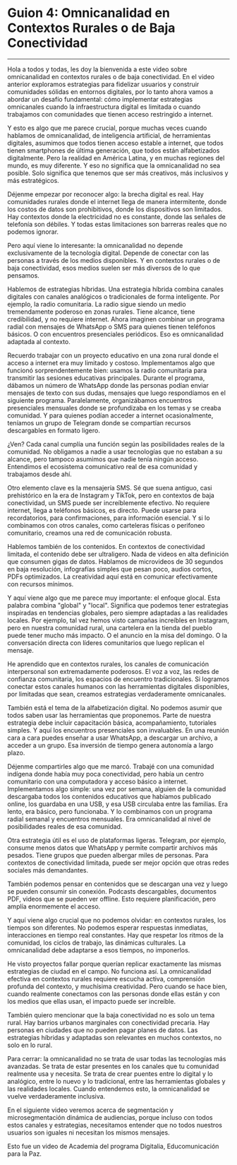 # Guion 4: Omnicanalidad en Contextos Rurales o de Baja Conectividad

---

Hola a todos y todas, les doy la bienvenida a este video sobre omnicanalidad en contextos rurales o de baja conectividad. En el video anterior exploramos estrategias para fidelizar usuarios y construir comunidades sólidas en entornos digitales, por lo tanto ahora vamos a abordar un desafío fundamental: cómo implementar estrategias omnicanales cuando la infraestructura digital es limitada o cuando trabajamos con comunidades que tienen acceso restringido a internet.

Y esto es algo que me parece crucial, porque muchas veces cuando hablamos de omnicanalidad, de inteligencia artificial, de herramientas digitales, asumimos que todos tienen acceso estable a internet, que todos tienen smartphones de última generación, que todos están alfabetizados digitalmente. Pero la realidad en América Latina, y en muchas regiones del mundo, es muy diferente. Y eso no significa que la omnicanalidad no sea posible. Solo significa que tenemos que ser más creativos, más inclusivos y más estratégicos.

Déjenme empezar por reconocer algo: la brecha digital es real. Hay comunidades rurales donde el internet llega de manera intermitente, donde los costos de datos son prohibitivos, donde los dispositivos son limitados. Hay contextos donde la electricidad no es constante, donde las señales de telefonía son débiles. Y todas estas limitaciones son barreras reales que no podemos ignorar.

Pero aquí viene lo interesante: la omnicanalidad no depende exclusivamente de la tecnología digital. Depende de conectar con las personas a través de los medios disponibles. Y en contextos rurales o de baja conectividad, esos medios suelen ser más diversos de lo que pensamos.

Hablemos de estrategias híbridas. Una estrategia híbrida combina canales digitales con canales analógicos o tradicionales de forma inteligente. Por ejemplo, la radio comunitaria. La radio sigue siendo un medio tremendamente poderoso en zonas rurales. Tiene alcance, tiene credibilidad, y no requiere internet. Ahora imaginen combinar un programa radial con mensajes de WhatsApp o SMS para quienes tienen teléfonos básicos. O con encuentros presenciales periódicos. Eso es omnicanalidad adaptada al contexto.

Recuerdo trabajar con un proyecto educativo en una zona rural donde el acceso a internet era muy limitado y costoso. Implementamos algo que funcionó sorprendentemente bien: usamos la radio comunitaria para transmitir las sesiones educativas principales. Durante el programa, dábamos un número de WhatsApp donde las personas podían enviar mensajes de texto con sus dudas, mensajes que luego respondíamos en el siguiente programa. Paralelamente, organizábamos encuentros presenciales mensuales donde se profundizaba en los temas y se creaba comunidad. Y para quienes podían acceder a internet ocasionalmente, teníamos un grupo de Telegram donde se compartían recursos descargables en formato ligero.

¿Ven? Cada canal cumplía una función según las posibilidades reales de la comunidad. No obligamos a nadie a usar tecnologías que no estaban a su alcance, pero tampoco asumimos que nadie tenía ningún acceso. Entendimos el ecosistema comunicativo real de esa comunidad y trabajamos desde ahí.

Otro elemento clave es la mensajería SMS. Sé que suena antiguo, casi prehistórico en la era de Instagram y TikTok, pero en contextos de baja conectividad, un SMS puede ser increíblemente efectivo. No requiere internet, llega a teléfonos básicos, es directo. Puede usarse para recordatorios, para confirmaciones, para información esencial. Y si lo combinamos con otros canales, como carteleras físicas o perifoneo comunitario, creamos una red de comunicación robusta.

Hablemos también de los contenidos. En contextos de conectividad limitada, el contenido debe ser ultraligero. Nada de videos en alta definición que consumen gigas de datos. Hablamos de microvideos de 30 segundos en baja resolución, infografías simples que pesan poco, audios cortos, PDFs optimizados. La creatividad aquí está en comunicar efectivamente con recursos mínimos.

Y aquí viene algo que me parece muy importante: el enfoque glocal. Esta palabra combina "global" y "local". Significa que podemos tener estrategias inspiradas en tendencias globales, pero siempre adaptadas a las realidades locales. Por ejemplo, tal vez hemos visto campañas increíbles en Instagram, pero en nuestra comunidad rural, una cartelera en la tienda del pueblo puede tener mucho más impacto. O el anuncio en la misa del domingo. O la conversación directa con líderes comunitarios que luego replican el mensaje.

He aprendido que en contextos rurales, los canales de comunicación interpersonal son extremadamente poderosos. El voz a voz, las redes de confianza comunitaria, los espacios de encuentro tradicionales. Si logramos conectar estos canales humanos con las herramientas digitales disponibles, por limitadas que sean, creamos estrategias verdaderamente omnicanales.

También está el tema de la alfabetización digital. No podemos asumir que todos saben usar las herramientas que proponemos. Parte de nuestra estrategia debe incluir capacitación básica, acompañamiento, tutoriales simples. Y aquí los encuentros presenciales son invaluables. En una reunión cara a cara puedes enseñar a usar WhatsApp, a descargar un archivo, a acceder a un grupo. Esa inversión de tiempo genera autonomía a largo plazo.

Déjenme compartirles algo que me marcó. Trabajé con una comunidad indígena donde había muy poca conectividad, pero había un centro comunitario con una computadora y acceso básico a internet. Implementamos algo simple: una vez por semana, alguien de la comunidad descargaba todos los contenidos educativos que habíamos publicado online, los guardaba en una USB, y esa USB circulaba entre las familias. Era lento, era básico, pero funcionaba. Y lo combinamos con un programa radial semanal y encuentros mensuales. Era omnicanalidad al nivel de posibilidades reales de esa comunidad.

Otra estrategia útil es el uso de plataformas ligeras. Telegram, por ejemplo, consume menos datos que WhatsApp y permite compartir archivos más pesados. Tiene grupos que pueden albergar miles de personas. Para contextos de conectividad limitada, puede ser mejor opción que otras redes sociales más demandantes.

También podemos pensar en contenidos que se descargan una vez y luego se pueden consumir sin conexión. Podcasts descargables, documentos PDF, videos que se pueden ver offline. Esto requiere planificación, pero amplía enormemente el acceso.

Y aquí viene algo crucial que no podemos olvidar: en contextos rurales, los tiempos son diferentes. No podemos esperar respuestas inmediatas, interacciones en tiempo real constantes. Hay que respetar los ritmos de la comunidad, los ciclos de trabajo, las dinámicas culturales. La omnicanalidad debe adaptarse a esos tiempos, no imponerlos.

He visto proyectos fallar porque querían replicar exactamente las mismas estrategias de ciudad en el campo. No funciona así. La omnicanalidad efectiva en contextos rurales requiere escucha activa, comprensión profunda del contexto, y muchísima creatividad. Pero cuando se hace bien, cuando realmente conectamos con las personas donde ellas están y con los medios que ellas usan, el impacto puede ser increíble.

También quiero mencionar que la baja conectividad no es solo un tema rural. Hay barrios urbanos marginales con conectividad precaria. Hay personas en ciudades que no pueden pagar planes de datos. Las estrategias híbridas y adaptadas son relevantes en muchos contextos, no solo en lo rural.

Para cerrar: la omnicanalidad no se trata de usar todas las tecnologías más avanzadas. Se trata de estar presentes en los canales que tu comunidad realmente usa y necesita. Se trata de crear puentes entre lo digital y lo analógico, entre lo nuevo y lo tradicional, entre las herramientas globales y las realidades locales. Cuando entendemos esto, la omnicanalidad se vuelve verdaderamente inclusiva.

En el siguiente video veremos acerca de segmentación y microsegmentación dinámica de audiencias, porque incluso con todos estos canales y estrategias, necesitamos entender que no todos nuestros usuarios son iguales ni necesitan los mismos mensajes.

Esto fue un video de Academia del programa Digitalia, Educomunicación para la Paz.
